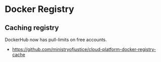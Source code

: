 # Docker Registry

## Caching registry

DockerHub now has pull-limits on free accounts.

* <https://github.com/ministryofjustice/cloud-platform-docker-registry-cache>